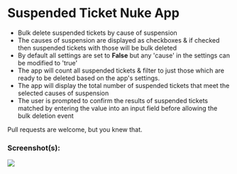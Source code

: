 # Suspended Ticket Nuke App

* Bulk delete suspended tickets by cause of suspension
* The causes of suspension are displayed as checkboxes & if checked then suspended tickets with those will be bulk deleted
* By default all settings are set to **False** but any 'cause' in the settings can be modified to 'true'
* The app will count all suspended tickets & filter to just those which are ready to be deleted based on the app's settings.
* The app will display the total number of suspended tickets that meet the selected causes of suspension
* The user is prompted to confirm the results of suspended tickets matched by entering the value into an input field before allowing the bulk deletion event

Pull requests are welcome, but you knew that.

### Screenshot(s):

![](http://recordit.co/1GGkCPjdpA)
